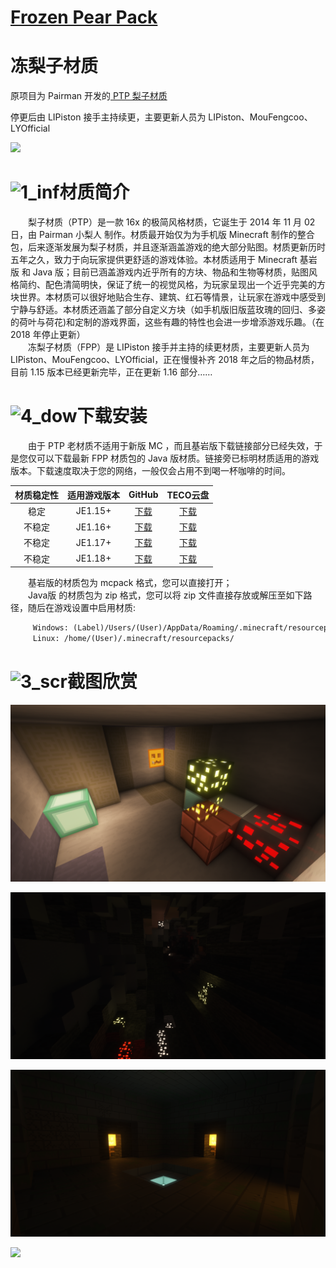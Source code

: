 # [Frozen Pear Pack](https://github.com/LIPiston/Frozen_Pear_Pack)
# 冻梨子材质

 原项目为 Pairman 开发的[ PTP 梨子材质](https://github.com/Pairman/PTP)
 
停更后由 LIPiston 接手主持续更，主要更新人员为 LIPiston、MouFengcoo、LYOfficial

![](https://github.com/LYOfficial/Frozen_Pear_Pack/blob/master/title.png?raw=true)

# ![1_inf](https://ooo.0o0.ooo/2018/04/15/5ad356c68a689.png)材质简介
　　梨子材质（PTP）是一款 16x 的极简风格材质，它诞生于 2014 年 11 月 02 日，由 Pairman 小梨人 制作。材质最开始仅为为手机版 Minecraft 制作的整合包，后来逐渐发展为梨子材质，并且逐渐涵盖游戏的绝大部分贴图。材质更新历时五年之久，致力于向玩家提供更舒适的游戏体验。本材质适用于 Minecraft 基岩版 和 Java 版；目前已涵盖游戏内近乎所有的方块、物品和生物等材质，贴图风格简约、配色清简明快，保证了统一的视觉风格，为玩家呈现出一个近乎完美的方块世界。本材质可以很好地贴合生存、建筑、红石等情景，让玩家在游戏中感受到宁静与舒适。本材质还涵盖了部分自定义方块（如手机版旧版蓝玫瑰的回归、多姿的荷叶与荷花)和定制的游戏界面，这些有趣的特性也会进一步增添游戏乐趣。（在 2018 年停止更新）
　　
　　　<br>
　　冻梨子材质（FPP）是 LIPiston 接手并主持的续更材质，主要更新人员为 LIPiston、MouFengcoo、LYOfficial，正在慢慢补齐 2018 年之后的物品材质，目前 1.15 版本已经更新完毕，正在更新 1.16 部分……

# ![4_dow](https://ooo.0o0.ooo/2018/04/15/5ad356daadd7b.png)下载安装
　　由于 PTP 老材质不适用于新版 MC ，而且基岩版下载链接部分已经失效，于是您仅可以下载最新 FPP 材质包的 Java 版材质。链接旁已标明材质适用的游戏版本。下载速度取决于您的网络，一般仅会占用不到喝一杯咖啡的时间。

| 材质稳定性 | 适用游戏版本 | GitHub | TECO云盘 |
|:----------: | :----------: | :-----------: | :-----------: |
| 稳定  | JE1.15+  | [下载](https://github.com/LIPiston/Frozen_Pear_Pack/releases/tag/v6.8-1.15) | [下载](http://pan.coldregion.top:17468/share/fl0pBpu6)  |
| 不稳定  | JE1.16+  | [下载](https://github.com/LIPiston/Frozen_Pear_Pack/releases/tag/v6.8-alpha2) | [下载](http://pan.coldregion.top:17468/share/kCXC4UGr)  |
| 不稳定  | JE1.17+  | [下载](https://github.com/LIPiston/Frozen_Pear_Pack/releases/tag/v6.8-alpha2) | [下载](http://pan.coldregion.top:17468/share/CdSSBwdh)  |
| 不稳定  | JE1.18+  | [下载](https://github.com/LIPiston/Frozen_Pear_Pack/releases/tag/v6.8-alpha2) | [下载](http://pan.coldregion.top:17468/share/rBbpt9N9)  |

　　基岩版的材质包为 mcpack 格式，您可以直接打开；
　　
　　<br>
　　Java版 的材质包为 zip 格式，您可以将 zip 文件直接存放或解压至如下路径，随后在游戏设置中启用材质:
　　　　　
```markdown
　　　Windows: (Label)/Users/(User)/AppData/Roaming/.minecraft/resourcepacks/
　　　Linux: /home/(User)/.minecraft/resourcepacks/
```

# ![3_scr](https://ooo.0o0.ooo/2018/04/15/5ad356e2418e9.png)截图欣赏

![](https://github.com/LIPiston/Frozen_Pear_Pack/raw/master/demo.png)

![](https://github.com/LIPiston/Frozen_Pear_Pack/blob/master/demo2.png)

![](https://github.com/LIPiston/Frozen_Pear_Pack/blob/master/demo3.png)

![](https://i.loli.net/2019/02/09/5c5dc11a6d1b0.png)
